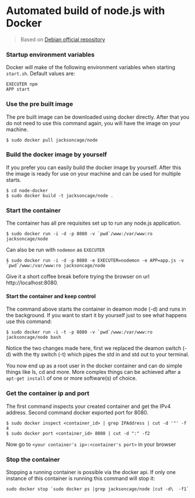 Automated build of node.js with Docker
===========

 > Based on [Debian official repository](https://index.docker.io/_/debian/)

### Startup environment variables
Docker will make of the following environment variables when starting `start.sh`. Default values are:

	EXECUTER npm
	APP start

### Use the pre built image
The pre built image can be downloaded using docker directly. After that you do not need to use this command again, you will have the image on your machine.

	$ sudo docker pull jacksoncage/node


### Build the docker image by yourself
If you prefer you can easily build the docker image by yourself. After this the image is ready for use on your machine and can be used for multiple starts.

	$ cd node-docker
	$ sudo docker build -t jacksoncage/node .


### Start the container
The container has all pre requisites set up to run any node.js application. 

	$ sudo docker run -i -d -p 8080 -v `pwd`/www:/var/www:ro jacksoncage/node

Can also be run with `nodemon` as `EXECUTER`

	$ sudo docker run -i -d -p 8080 -e EXECUTER=nodemon -e APP=app.js -v `pwd`/www:/var/www:ro jacksoncage/node 

Give it a short coffee break before trying the browser on url http://localhost:8080.


#### Start the container and keep control
The command above starts the container in deamon mode (-d) and runs in the background. If you want to start it by yourself just to see what happens use this command:

	$ sudo docker run -i -t -p 8080 -v `pwd`/www:/var/www:ro jacksoncage/node bash

Notice the two changes made here, first we replaced the deamon switch (-d) with the tty switch (-t) which pipes the std in and std out to your terminal.

You now end up as a root user in the docker container and can do simple things like ls, cd and more. More complex things can be achieved after a `apt-get install` of one or more software(s) of choice.

### Get the container ip and port
The first command inspects your created container and get the IPv4 address. Second command docker exported port for 8080.

    $ sudo docker inspect <container_id> | grep IPAddress | cut -d '"' -f 4
    $ sudo docker port <container_id> 8080 | cut -d ":" -f2

Now go to `<your container's ip>:<container's port>` in your browser


### Stop the container
Stopping a running container is possible via the docker api. If only one instance of this container is running this command will stop it:

	sudo docker stop `sudo docker ps |grep jacksoncage/node |cut -d\  -f1`

